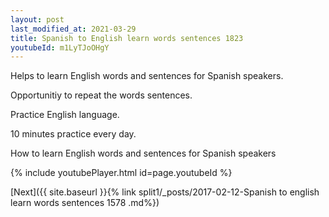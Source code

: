 ```yaml
---
layout: post
last_modified_at: 2021-03-29
title: Spanish to English learn words sentences 1823 
youtubeId: m1LyTJoOHgY
---
```

 
 
Helps to learn English words and sentences for Spanish speakers.

Opportunitiy to repeat the words sentences. 

Practice English language. 
 
10 minutes practice every day. 
 
How to learn English words and sentences for Spanish speakers 
 
{% include youtubePlayer.html id=page.youtubeId %}
 
 
[Next]({{ site.baseurl }}{% link  split1/_posts/2017-02-12-Spanish to english learn words sentences 1578 .md%})
 
